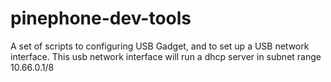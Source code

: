 # pinephone-dev-tools
A set of scripts to configuring USB Gadget, and to set up a USB network interface.
This usb network interface will run a dhcp server in subnet range 10.66.0.1/8

